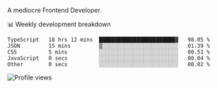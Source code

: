 A mediocre Frontend Developer.

📊 Weekly development breakdown
<!--START_SECTION:waka-->

```text
TypeScript   18 hrs 12 mins  ████████████████████████▓   98.05 %
JSON         15 mins         ▒░░░░░░░░░░░░░░░░░░░░░░░░   01.39 %
CSS          5 mins          ░░░░░░░░░░░░░░░░░░░░░░░░░   00.51 %
JavaScript   0 secs          ░░░░░░░░░░░░░░░░░░░░░░░░░   00.04 %
Other        0 secs          ░░░░░░░░░░░░░░░░░░░░░░░░░   00.02 %
```

<!--END_SECTION:waka-->

<img src="https://gpvc.arturio.dev/iqbalfasri" alt="Profile views"/>
